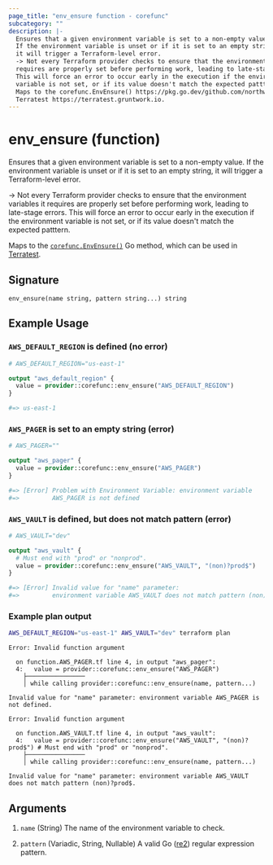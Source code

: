 ```yaml
---
page_title: "env_ensure function - corefunc"
subcategory: ""
description: |-
  Ensures that a given environment variable is set to a non-empty value.
  If the environment variable is unset or if it is set to an empty string,
  it will trigger a Terraform-level error.
  -> Not every Terraform provider checks to ensure that the environment variables it
  requires are properly set before performing work, leading to late-stage errors.
  This will force an error to occur early in the execution if the environment
  variable is not set, or if its value doesn't match the expected patttern.
  Maps to the corefunc.EnvEnsure() https://pkg.go.dev/github.com/northwood-labs/terraform-provider-corefunc/v2/corefunc#EnvEnsure Go method, which can be used in
  Terratest https://terratest.gruntwork.io.
---
```


# env_ensure (function)

Ensures that a given environment variable is set to a non-empty value.
If the environment variable is unset or if it is set to an empty string,
it will trigger a Terraform-level error.

-> Not every Terraform provider checks to ensure that the environment variables it
requires are properly set before performing work, leading to late-stage errors.
This will force an error to occur early in the execution if the environment
variable is not set, or if its value doesn't match the expected patttern.

Maps to the [`corefunc.EnvEnsure()`](https://pkg.go.dev/github.com/northwood-labs/terraform-provider-corefunc/v2/corefunc#EnvEnsure) Go method, which can be used in
[Terratest](https://terratest.gruntwork.io).

## Signature

<!-- signature generated by tfplugindocs -->
```text
env_ensure(name string, pattern string...) string
```

## Example Usage

### `AWS_DEFAULT_REGION` is defined (no error)

```terraform
# AWS_DEFAULT_REGION="us-east-1"

output "aws_default_region" {
  value = provider::corefunc::env_ensure("AWS_DEFAULT_REGION")
}

#=> us-east-1
```

### `AWS_PAGER` is set to an empty string (error)

```terraform
# AWS_PAGER=""

output "aws_pager" {
  value = provider::corefunc::env_ensure("AWS_PAGER")
}

#=> [Error] Problem with Environment Variable: environment variable
#=>         AWS_PAGER is not defined
```

### `AWS_VAULT` is defined, but does not match pattern (error)

```terraform
# AWS_VAULT="dev"

output "aws_vault" {
  # Must end with "prod" or "nonprod".
  value = provider::corefunc::env_ensure("AWS_VAULT", "(non)?prod$")
}

#=> [Error] Invalid value for "name" parameter:
#=>         environment variable AWS_VAULT does not match pattern (non)?prod$
```

### Example plan output

```bash
AWS_DEFAULT_REGION="us-east-1" AWS_VAULT="dev" terraform plan
```

```plain
Error: Invalid function argument

  on function.AWS_PAGER.tf line 4, in output "aws_pager":
  4:   value = provider::corefunc::env_ensure("AWS_PAGER")
    ├────────────────
    │ while calling provider::corefunc::env_ensure(name, pattern...)

Invalid value for "name" parameter: environment variable AWS_PAGER is not defined.

Error: Invalid function argument

  on function.AWS_VAULT.tf line 4, in output "aws_vault":
  4:   value = provider::corefunc::env_ensure("AWS_VAULT", "(non)?prod$") # Must end with "prod" or "nonprod".
    ├────────────────
    │ while calling provider::corefunc::env_ensure(name, pattern...)

Invalid value for "name" parameter: environment variable AWS_VAULT does not match pattern (non)?prod$.
```

## Arguments

1. `name` (String) The name of the environment variable to check.

1. `pattern` (Variadic, String, Nullable) A valid Go ([re2](https://github.com/google/re2/wiki/Syntax)) regular expression pattern.

<!-- Preview the provider docs with the Terraform registry provider docs preview tool: https://registry.terraform.io/tools/doc-preview -->

